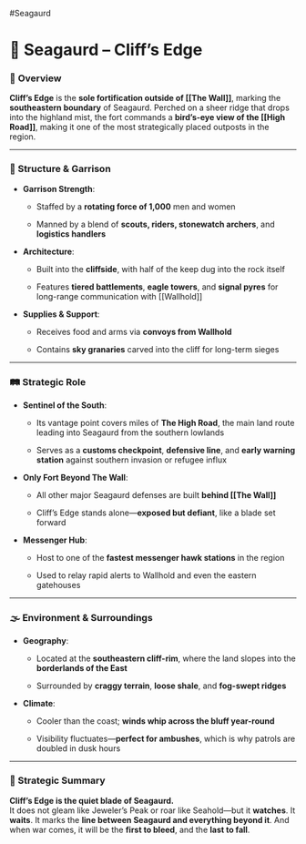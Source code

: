 #Seagaurd 
# 🧱 Seagaurd – Cliff’s Edge

### 📍 **Overview**

**Cliff’s Edge** is the **sole fortification outside of [[The Wall]]**, marking the **southeastern boundary** of Seagaurd. Perched on a sheer ridge that drops into the highland mist, the fort commands a **bird’s-eye view of the [[High Road]]**, making it one of the most strategically placed outposts in the region.

---

### 🏰 Structure & Garrison

- **Garrison Strength**:
    
    - Staffed by a **rotating force of 1,000** men and women
        
    - Manned by a blend of **scouts, riders, stonewatch archers**, and **logistics handlers**
        
- **Architecture**:
    
    - Built into the **cliffside**, with half of the keep dug into the rock itself
        
    - Features **tiered battlements**, **eagle towers**, and **signal pyres** for long-range communication with [[Wallhold]]
        
- **Supplies & Support**:
    
    - Receives food and arms via **convoys from Wallhold**
        
    - Contains **sky granaries** carved into the cliff for long-term sieges
        

---

### 🛤️ Strategic Role

- **Sentinel of the South**:
    
    - Its vantage point covers miles of **The High Road**, the main land route leading into Seagaurd from the southern lowlands
        
    - Serves as a **customs checkpoint**, **defensive line**, and **early warning station** against southern invasion or refugee influx
        
- **Only Fort Beyond The Wall**:
    
    - All other major Seagaurd defenses are built **behind [[The Wall]]**
        
    - Cliff’s Edge stands alone—**exposed but defiant**, like a blade set forward
        
- **Messenger Hub**:
    
    - Host to one of the **fastest messenger hawk stations** in the region
        
    - Used to relay rapid alerts to Wallhold and even the eastern gatehouses
        

---

### 🌫️ Environment & Surroundings

- **Geography**:
    
    - Located at the **southeastern cliff-rim**, where the land slopes into the **borderlands of the East**
        
    - Surrounded by **craggy terrain**, **loose shale**, and **fog-swept ridges**
        
- **Climate**:
    
    - Cooler than the coast; **winds whip across the bluff year-round**
        
    - Visibility fluctuates—**perfect for ambushes**, which is why patrols are doubled in dusk hours
        

---

### 🧭 Strategic Summary

**Cliff’s Edge is the quiet blade of Seagaurd.**  
It does not gleam like Jeweler’s Peak or roar like Seahold—but it **watches**. It **waits**. It marks the **line between Seagaurd and everything beyond it**. And when war comes, it will be the **first to bleed**, and the **last to fall**.